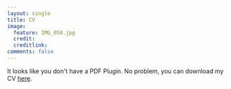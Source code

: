 ```yaml
---
layout: single
title: CV
image:
  feature: IMG_058.jpg
  credit: 
  creditlink: 
comments: false
---
```


<div id="pdf">
  <object width="100%" height="100%" type="application/pdf" data="AlistairEverettCV.pdf#pagemode=none" id="pdf_content">
    <p>It looks like you don't have a PDF Plugin.
      No problem, you can download my CV <a href="AlistairEverettCV.pdf">here</a>.</p>
  </object>
</div>
 


